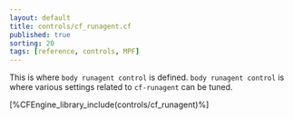 ```yaml
---
layout: default
title: controls/cf_runagent.cf
published: true
sorting: 20
tags: [reference, controls, MPF]
---
```


This is where `body runagent control` is defined. `body runagent control` is where
various settings related to `cf-runagent` can be tuned.

[%CFEngine_library_include(controls/cf_runagent)%]

